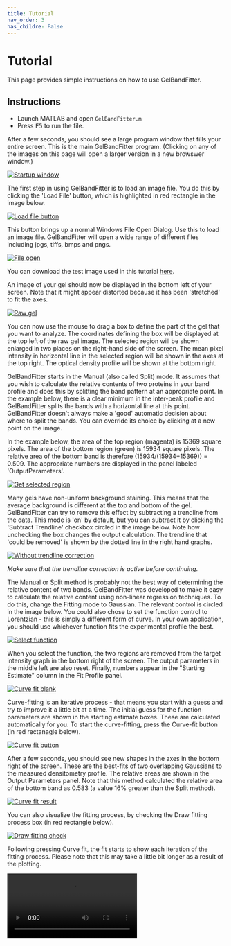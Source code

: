 ```yaml
---
title: Tutorial
nav_order: 3
has_childre: False
---
```


# Tutorial

This page provides simple instructions on how to use GelBandFitter.

## Instructions

+ Launch MATLAB and open `GelBandFitter.m`
+ Press <kbd>F5</kbd> to run the file.

After a few seconds, you should see a large program window that fills your entire screen. This is the main GelBandFitter program. (Clicking on any of the images on this page will open a larger version in a new browswer window.)

<a href="startup_window.png" target="_blank">![Startup window](startup_window.png)</a>

The first step in using GelBandFitter is to load an image file. You do this by clicking the 'Load File' button, which is highlighted in red rectangle in the image below.

<a href="load_file_button.png" target="_blank">![Load file button](load_file_button.png)</a>

This button brings up a normal Windows File Open Dialog. Use this to load an image file. GelBandFitter will open a wide range of different files including jpgs, tiffs, bmps and pngs.

<a href="file_open.png" target="_blank">![File open](file_open.png)</a>

You can download the test image used in this tutorial <a download = "test_gel_image.tif" href="../../test_image/test_gel_image.tif">here</a>.

An image of your gel should now be displayed in the bottom left of your screen. Note that it might appear distorted because it has been 'stretched' to fit the axes.

<a href="raw_gel.png" target="_blank">![Raw gel](raw_gel.png)</a>

You can now use the mouse to drag a box to define the part of the gel that you want to analyze. The coordinates defining the box will be displayed at the top left of the raw gel image. The selected region will be shown enlarged in two places on the right-hand side of the screen. The mean pixel intensity in horizontal line in the selected region will be shown in the axes at the top right. The optical density profile will be shown at the bottom right.

GelBandFitter starts in the Manual (also called Split) mode. It assumes that you wish to calculate the relative contents of two proteins in your band profile and does this by splitting the band pattern at an appropriate point. In the example below, there is a clear minimum in the inter-peak profile and GelBandFitter splits the bands with a horizontal line at this point. GelBandFitter doesn't always make a 'good' automatic decision about where to split the bands. You can override its choice by clicking at a new point on the image.

In the example below, the area of the top region (magenta) is 15369 square pixels. The area of the bottom region (green) is 15934 square pixels. The relative area of the bottom band is therefore (15934/(15934+15369)) = 0.509. The appropriate numbers are displayed in the panel labeled 'OutputParameters'.

<a href="get_selected_region.png" target="_blank">![Get selected region](get_selected_region.png)</a>

Many gels have non-uniform background staining. This means that the average background is different at the top and bottom of the gel. GelBandFitter can try to remove this effect by subtracting a trendline from the data. This mode is 'on' by default, but you can subtract it by clicking the 'Subtract Trendline' checkbox circled in the image below. Note how unchecking the box changes the output calculation. The trendline that 'could be removed' is shown by the dotted line in the right hand graphs.

<a href="without_trendline_correction.png" target="_blank">![Without trendline correction](without_trendline_correction.png)</a>

*Make sure that the trendline correction is active before continuing*.

The Manual or Split method is probably not the best way of determining the relative content of two bands. GelBandFitter was developed to make it easy to calculate the relative content using non-linear regression techniques. To do this, change the Fitting mode to Gaussian. The relevant control is circled in the image below. You could also chose to set the function control to Lorentzian - this is simply a different form of curve. In your own application, you should use whichever function fits the experimental profile the best.

<a href="select_function.png" target="_blank">![Select function](select_function.png)</a>

When you select the function, the two regions are removed from the target intensity graph in the bottom right of the screen. The output parameters in the middle left are also reset. Finally, numbers appear in the "Starting Estimate" column in the Fit Profile panel.

<a href="curve_fit_blank.png" target="_blank">![Curve fit blank](curve_fit_blank.png)</a>

Curve-fitting is an iterative process - that means you start with a guess and try to improve it a little bit at a time. The initial guess for the function parameters are shown in the starting estimate boxes. These are calculated automatically for you. To start the curve-fitting, press the Curve-fit button (in red rectanagle below).

<a href="curve_fit_button.png" target="_blank">![Curve fit button](curve_fit_button.png)</a>

After a few seconds, you should see new shapes in the axes in the bottom right of the screen. These are the best-fits of two overlapping Gaussians to the measured densitometry profile. The relative areas are shown in the Output Parameters panel. Note that this method calculated the relative area of the bottom band as 0.583 (a value 16% greater than the Split method).

<a href="curve_fit_result.png" target="_blank">![Curve fit result](curve_fit_result.png)</a>

You can also visualize the fitting process, by checking the Draw fitting process box (in red rectangle below).

<a href="draw_fitting_check.png" target="_blank">![Draw fitting check](draw_fitting_check.png)</a>

Following pressing Curve fit, the fit starts to show each iteration of the fitting process. Please note that this may take a little bit longer as a result of the plotting.

<video src="https://github.com/Campbell-Muscle-Lab/GelBandFitter/assets/98066302/01e91932-f61c-459c-9e6c-8f5cf1f14134" controls="controls" style="max-width: 730px;"></video>





